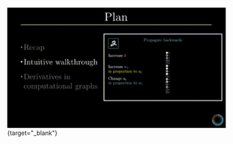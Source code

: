 

[![Backpropagation](Image/Back_gif_file.gif)](https://www.youtube.com/watch?v=tIeHLnjs5U8 "Backpropagation"){target="_blank"}



